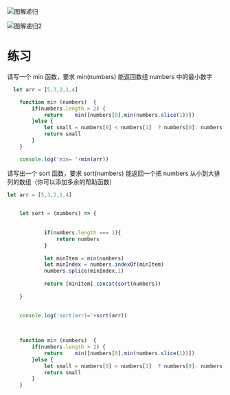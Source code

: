 

![图解递归](https://p1-juejin.byteimg.com/tos-cn-i-k3u1fbpfcp/e60a09dac3874549a1d0e5dcf023ab98~tplv-k3u1fbpfcp-watermark.image)


![图解递归2](https://p3-juejin.byteimg.com/tos-cn-i-k3u1fbpfcp/aacdf1750b24467994a7cd8e3111e879~tplv-k3u1fbpfcp-watermark.image)




# 练习

请写一个 min 函数，要求 min(numbers) 能返回数组 numbers 中的最小数字


```javascript
  let arr = [5,3,2,1,4]

    function min (numbers)  {
        if(numbers.length > 2) {
            return    min([numbers[0],min(numbers.slice(1))])
        }else {
            let small = numbers[0] < numbers[1]  ? numbers[0]: numbers[1]
            return small
        }
    }

    console.log('min= '+min(arr))

```


请写出一个 sort 函数，要求 sort(numbers) 能返回一个把 numbers 从小到大排列的数组（你可以添加多余的帮助函数）


```javascript
let arr = [5,3,2,1,4]

    
    let sort = (numbers) => {
        
    
            if(numbers.length === 1){
                return numbers
            }
        
            let minItem = min(numbers)
            let minIndex = numbers.indexOf(minItem)
            numbers.splice(minIndex,1)
        
            return [minItem].concat(sort(numbers)) 
        
    }
    
    
    console.log('sort(arr)='+sort(arr))
    


    function min (numbers)  {
        if(numbers.length > 2) {
            return    min([numbers[0],min(numbers.slice(1))])
        }else {
            let small = numbers[0] < numbers[1]  ? numbers[0]: numbers[1]
            return small
        }
    }
    


```

